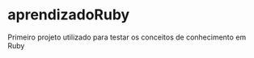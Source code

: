 aprendizadoRuby
===============

Primeiro projeto utilizado para testar os conceitos de conhecimento em Ruby
